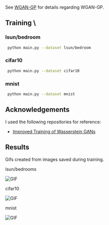 See [WGAN-GP](https://arxiv.org/pdf/1704.00028.pdf) for details regarding WGAN-GP.

## Training                                                                                                                \
### lsun/bedroom                                                                                                                 
```bash                                                                                                                 
 python main.py --dataset lsun/bedroom                     
```                                                                                                                      
### cifar10                                                                                                               
```bash                                                                                                                 
 python main.py --dataset cifar10                          
```
### mnist 
``` bash                                                                                                                 
 python main.py --dataset mnist
``` 

## Acknowledgements

I used the following repositories for reference:
* [Improved Training of Wasserstein GANs](https://github.com/igul222/improved_wgan_training)

## Results
Gifs created from images saved during training.

lsun/bedrooms

![GIF](pics/wgan-gp_lsun.gif)

cifar10

![GIF](pics/wgan-gp_cifar10.gif)

mnist

![GIF](pics/wgan-gp_mnist.gif)

